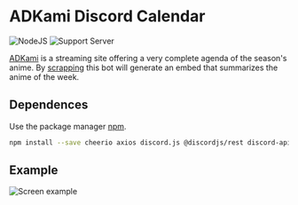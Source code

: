 # ADKami Discord Calendar

![NodeJS](https://img.shields.io/badge/node.js-6DA55F?style=for-the-badge&label=Made+with&logo=node.js&logoColor=white)            ![Support Server](https://img.shields.io/badge/discord.js-6DA55F?label=Made+With&logo=Discord&colorB=7289da&style=for-the-badge)

[ADKami](https://www.adkami.com) is a streaming site offering a very complete agenda of the season's anime.
By [scrapping](https://github.com/WenniDev/ADKami-calendar-scrapper) this bot will generate an embed that summarizes the anime of the week.

## Dependences

Use the package manager [npm](https://www.npmjs.com).

```bash
npm install --save cheerio axios discord.js @discordjs/rest discord-api-types
```

## Example
![Screen example](https://sc.hololive.fr/WBn4pa3t22.png)
